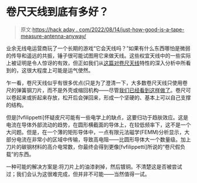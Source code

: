 # 卷尺天线到底有多好？

> 原文:[https://hack aday . com/2022/08/14/just-how-good-is-a-tape-measure-antenna-anyway/](https://hackaday.com/2022/08/14/just-how-good-is-a-tape-measure-antenna-anyway/)

业余无线电运营商玩了一个长期的游戏“它会天线吗？”如果有什么东西哪怕是微弱的传导和遥远的共振，锤子很可能试图用它来做天线。这些权宜天线中的一些实际上被证明是令人惊讶的有效，但正如我们从[这篇对卷尺天线](https://fvfilippetti.wordpress.com/2022/08/13/measure-tape-antenna-efficiency/)特性的深入分析中所看到的，这很大程度上可能是运气使然。

乍一看，卷尺天线似乎有很多优点(只是为了澄清一下，大多数卷尺天线只使用卷尺的弹簧钢刀片，而不是外壳或缩回机构——尽管[我们已经看到这样做了](https://hackaday.com/2022/03/30/wind-up-tape-measure-transformed-into-portable-ham-antenna/)。卷尺可以卷起来或折起来存放，松开后会弹回来，形成一个坚硬的、基本上可以自己支撑的结构。

但是[fvfilippetti]怀疑皮尺可能有一些电学上的缺点，这要归功于趋肤效应。这是电流在导体外部流动的趋势，在圆形横截面的导体上，在较低频率下，这不是一个大问题。但是，在一个薄的矩形导体中，一点有限元法磁学(FEMM)分析显示，大部分电流在非常小的区域中传输，导致高电阻——比圆形导体大一个数量级。加上刀片的碳钢材料的高介电常数，你最终会得到更像[fvfilippetti]所说的“卷尺假负载”的东西。

一种可能的解决方案是:将刀片上的油漆剥掉，然后镀铜。不清楚这是否被尝试过；我们会认为这很难完成，但并非不可能——当然值得一试。